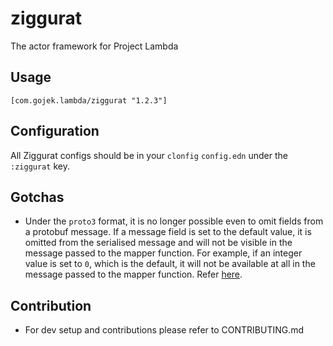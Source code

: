 # ziggurat

The actor framework for Project Lambda

## Usage
`[com.gojek.lambda/ziggurat "1.2.3"]`

## Configuration

All Ziggurat configs should be in your `clonfig` `config.edn` under the `:ziggurat` key.

## Gotchas
* Under the `proto3` format, it is no longer possible even to omit fields from a protobuf message. 
If a message field is set to the default value, it is omitted from the serialised message and will not 
be visible in the message passed to the mapper function. For example, if an integer value is set to `0`, which 
is the default, it will not be available at all in the message passed to the mapper function. Refer [here](https://developers.google.com/protocol-buffers/docs/proto3#default).

## Contribution

- For dev setup and contributions please refer to CONTRIBUTING.md